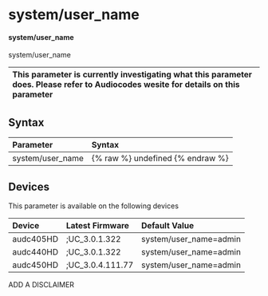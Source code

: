 ﻿---
description: system/user_name
search: false
---

# system/user_name

#### system/user_name

system/user_name


| This parameter is currently investigating what this parameter does. Please refer to Audiocodes wesite for details on this parameter | 
| :--- |

## Syntax
| Parameter | Syntax |
| :--- | :--- |
|system/user_name | {% raw %} undefined {% endraw %}|

## Devices
This parameter is available on the following devices

| Device | Latest Firmware | Default Value |
|:---|:---|:---|
| audc405HD | ;UC_3.0.1.322 | system/user_name=admin 
| audc440HD | ;UC_3.0.1.322 | system/user_name=admin 
| audc450HD | ;UC_3.0.4.111.77 | system/user_name=admin 

ADD A DISCLAIMER
